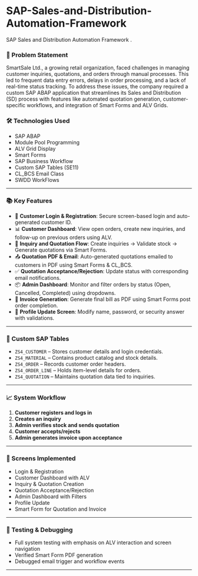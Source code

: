 # SAP-Sales-and-Distribution-Automation-Framework
SAP Sales and Distribution Automation Framework .

### 🧩 Problem Statement
SmartSale Ltd., a growing retail organization, faced challenges in managing customer inquiries, quotations, and orders through manual processes. This led to frequent data entry errors, delays in order processing, and a lack of real-time status tracking. To address these issues, the company required a custom SAP ABAP application that streamlines its Sales and Distribution (SD) process with features like automated quotation generation, customer-specific workflows, and integration of Smart Forms and ALV Grids.

### 🛠️ Technologies Used
- SAP ABAP
- Module Pool Programming
- ALV Grid Display
- Smart Forms
- SAP Business Workflow
- Custom SAP Tables (SE11)
- CL_BCS Email Class
- SWDD WorkFlows

---
### 📚 Key Features
- 🔐 **Customer Login & Registration**: Secure screen-based login and auto-generated customer ID.
- 📊 **Customer Dashboard**: View open orders, create new inquiries, and follow-up on previous orders using ALV.
- 📝 **Inquiry and Quotation Flow**: Create inquiries → Validate stock → Generate quotations via Smart Forms.
- 📤 **Quotation PDF & Email**: Auto-generated quotations emailed to customers in PDF using Smart Forms & CL_BCS.
- ✅ **Quotation Acceptance/Rejection**: Update status with corresponding email notifications.
- 📦 **Admin Dashboard**: Monitor and filter orders by status (Open, Cancelled, Completed) using dropdowns.
- 🧾 **Invoice Generation**: Generate final bill as PDF using Smart Forms post order completion.
- 👤 **Profile Update Screen**: Modify name, password, or security answer with validations.

---

### 🧱 Custom SAP Tables
- `ZS4_CUSTOMER` – Stores customer details and login credentials.
- `ZS4_MATERIAL` – Contains product catalog and stock details.
- `ZS4_ORDER` – Records customer order headers.
- `ZS4_ORDER_LINE` – Holds item-level details for orders.
- `ZS4_QUOTATION` – Maintains quotation data tied to inquiries.

---


### 📈 System Workflow
1. **Customer registers and logs in**
2. **Creates an inquiry**
3. **Admin verifies stock and sends quotation**
4. **Customer accepts/rejects**
5. **Admin generates invoice upon acceptance**

---

### 📸 Screens Implemented
- Login & Registration 
- Customer Dashboard with ALV
- Inquiry & Quotation Creation 
- Quotation Acceptance/Rejection 
- Admin Dashboard with Filters 
- Profile Update 
- Smart Form for Quotation and Invoice

---

### 🧪 Testing & Debugging
- Full system testing with emphasis on ALV interaction and screen navigation
- Verified Smart Form PDF generation
- Debugged email trigger and workflow events

---
